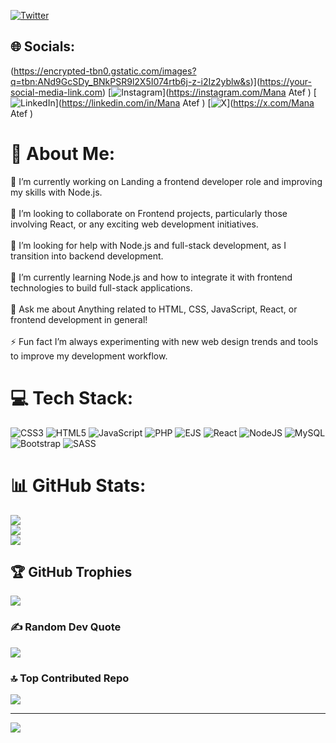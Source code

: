 [![Twitter](https://github.com/your-username/your-repo/blob/main/assets/images/social.png)](https://twitter.com/yourusername)



## 🌐 Socials:
(https://encrypted-tbn0.gstatic.com/images?q=tbn:ANd9GcSDy_BNkPSR9l2X5I074rtb6j-z-i2Iz2yblw&s)](https://your-social-media-link.com)
 [![Instagram](https://img.shields.io/badge/Instagram-%23E4405F.svg?logo=Instagram&logoColor=white)](https://instagram.com/Mana Atef ) [![LinkedIn](https://img.shields.io/badge/LinkedIn-%230077B5.svg?logo=linkedin&logoColor=white)](https://linkedin.com/in/Mana Atef ) [![X](https://img.shields.io/badge/X-black.svg?logo=X&logoColor=white)](https://x.com/Mana Atef ) 


# 💫 About Me:
🔭 I’m currently working on Landing a frontend developer role and improving my skills with Node.js.<br><br>👯 I’m looking to collaborate on Frontend projects, particularly those involving React, or any exciting web development initiatives.<br><br>🤝 I’m looking for help with Node.js and full-stack development, as I transition into backend development.<br><br>🌱 I’m currently learning Node.js and how to integrate it with frontend technologies to build full-stack applications.<br><br>💬 Ask me about Anything related to HTML, CSS, JavaScript, React, or frontend development in general!<br><br>⚡ Fun fact I’m always experimenting with new web design trends and tools to improve my development workflow.


# 💻 Tech Stack:
![CSS3](https://img.shields.io/badge/css3-%231572B6.svg?style=for-the-badge&logo=css3&logoColor=white) ![HTML5](https://img.shields.io/badge/html5-%23E34F26.svg?style=for-the-badge&logo=html5&logoColor=white) ![JavaScript](https://img.shields.io/badge/javascript-%23323330.svg?style=for-the-badge&logo=javascript&logoColor=%23F7DF1E) ![PHP](https://img.shields.io/badge/php-%23777BB4.svg?style=for-the-badge&logo=php&logoColor=white) ![EJS](https://img.shields.io/badge/ejs-%23B4CA65.svg?style=for-the-badge&logo=ejs&logoColor=black) ![React](https://img.shields.io/badge/react-%2320232a.svg?style=for-the-badge&logo=react&logoColor=%2361DAFB) ![NodeJS](https://img.shields.io/badge/node.js-6DA55F?style=for-the-badge&logo=node.js&logoColor=white) ![MySQL](https://img.shields.io/badge/mysql-4479A1.svg?style=for-the-badge&logo=mysql&logoColor=white) ![Bootstrap](https://img.shields.io/badge/bootstrap-%238511FA.svg?style=for-the-badge&logo=bootstrap&logoColor=white) ![SASS](https://img.shields.io/badge/SASS-hotpink.svg?style=for-the-badge&logo=SASS&logoColor=white)
# 📊 GitHub Stats:
![](https://github-readme-stats.vercel.app/api?username=AMY-PROG2005&theme=shadow_blue&hide_border=true&include_all_commits=false&count_private=true)<br/>
![](https://github-readme-streak-stats.herokuapp.com/?user=AMY-PROG2005&theme=shadow_blue&hide_border=true)<br/>
![](https://github-readme-stats.vercel.app/api/top-langs/?username=AMY-PROG2005&theme=shadow_blue&hide_border=true&include_all_commits=false&count_private=true&layout=compact)

## 🏆 GitHub Trophies
![](https://github-profile-trophy.vercel.app/?username=AMY-PROG2005&theme=radical&no-frame=false&no-bg=false&margin-w=4)

### ✍️ Random Dev Quote
![](https://quotes-github-readme.vercel.app/api?type=horizontal&theme=tokyonight)

### 🔝 Top Contributed Repo
![](https://github-contributor-stats.vercel.app/api?username=AMY-PROG2005&limit=5&theme=dark&combine_all_yearly_contributions=true)

---
[![](https://visitcount.itsvg.in/api?id=AMY-PROG2005&icon=0&color=0)](https://visitcount.itsvg.in)

<!-- Proudly created with GPRM ( https://gprm.itsvg.in ) -->
